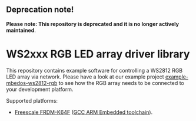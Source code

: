 ## Deprecation note!

**Please note: This repository is deprecated and it is no longer actively maintained**.

# WS2xxx RGB LED array driver library

This repository contains example software for controlling a WS2812 RGB LED array via network. Please have a look at our example project [example-mbedos-ws2812-rgb](https://github.com/ARMmbed/example-mbedos-ws2812-rgb) to see how the RGB array needs to be connected to your development platform.

Supported platforms:
- [Freescale FRDM-K64F](http://developer.mbed.org/platforms/FRDM-K64F/) ([GCC ARM Embedded toolchain](https://launchpad.net/gcc-arm-embedded)).

